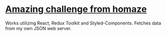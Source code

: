 # [Amazing challenge from homaze](https://paulsorkin.github.io/homaze-test-task/)

Works utilizing React, Redux Toolkit and Styled-Components.
Fetches data from my own JSON web server.